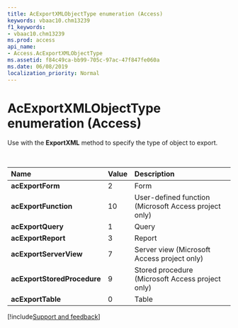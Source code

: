 ```yaml
---
title: AcExportXMLObjectType enumeration (Access)
keywords: vbaac10.chm13239
f1_keywords:
- vbaac10.chm13239
ms.prod: access
api_name:
- Access.AcExportXMLObjectType
ms.assetid: f84c49ca-bb99-705c-97ac-47f847fe060a
ms.date: 06/08/2019
localization_priority: Normal
---
```



# AcExportXMLObjectType enumeration (Access)

Use with the **ExportXML** method to specify the type of object to export.

<br/>

|Name|Value|Description|
|:-----|:-----|:-----|
|**acExportForm**|2|Form|
|**acExportFunction**|10|User-defined function (Microsoft Access project only)|
|**acExportQuery**|1|Query|
|**acExportReport**|3|Report|
|**acExportServerView**|7|Server view (Microsoft Access project only)|
|**acExportStoredProcedure**|9|Stored procedure (Microsoft Access project only)|
|**acExportTable**|0|Table|

[!include[Support and feedback](~/includes/feedback-boilerplate.md)]